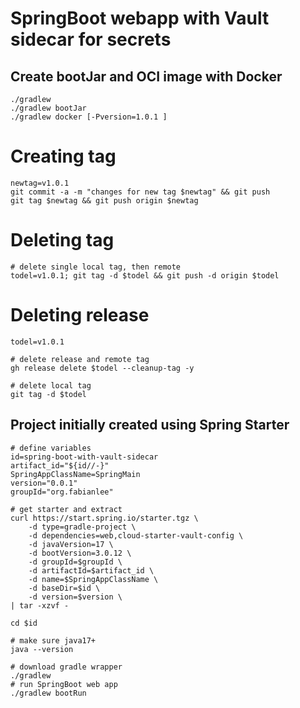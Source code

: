 # SpringBoot webapp with Vault sidecar for secrets


## Create bootJar and OCI image with Docker

```
./gradlew
./gradlew bootJar
./gradlew docker [-Pversion=1.0.1 ]

```

# Creating tag

```
newtag=v1.0.1
git commit -a -m "changes for new tag $newtag" && git push
git tag $newtag && git push origin $newtag
```

# Deleting tag

```
# delete single local tag, then remote
todel=v1.0.1; git tag -d $todel && git push -d origin $todel
```

# Deleting release

```
todel=v1.0.1

# delete release and remote tag
gh release delete $todel --cleanup-tag -y

# delete local tag
git tag -d $todel
```


## Project initially created using Spring Starter

```
# define variables
id=spring-boot-with-vault-sidecar
artifact_id="${id//-}"
SpringAppClassName=SpringMain
version="0.0.1"
groupId="org.fabianlee"

# get starter and extract
curl https://start.spring.io/starter.tgz \
    -d type=gradle-project \
    -d dependencies=web,cloud-starter-vault-config \
    -d javaVersion=17 \
    -d bootVersion=3.0.12 \
    -d groupId=$groupId \
    -d artifactId=$artifact_id \
    -d name=$SpringAppClassName \
    -d baseDir=$id \
    -d version=$version \
| tar -xzvf -

cd $id

# make sure java17+
java --version

# download gradle wrapper
./gradlew
# run SpringBoot web app
./gradlew bootRun

```
